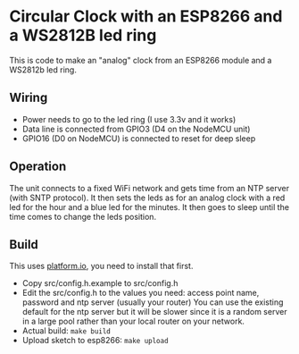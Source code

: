 # Circular Clock with an ESP8266 and a WS2812B led ring

This is code to make an "analog" clock from an ESP8266 module and a WS2812b led
ring.

## Wiring

* Power needs to go to the led ring (I use 3.3v and it works)
* Data line is connected from GPIO3 (D4 on the NodeMCU unit)
* GPIO16 (D0 on NodeMCU) is connected to reset for deep sleep

## Operation

The unit connects to a fixed WiFi network and gets time from an NTP server
(with SNTP protocol). It then sets the leds as for an analog clock with a red led for the hour and a blue led for the minutes. It then goes to sleep until the time
comes to change the leds position.

## Build

This uses [platform.io](http://platform.io/), you need to install that first.

* Copy src/config.h.example to src/config.h
* Edit the src/config.h to the values you need: access point name, password and ntp server (usually your router)
  You can use the existing default for the ntp server but it will be slower since it is a random server in a large pool rather  than your local router on your network.
* Actual build: `make build`
* Upload sketch to esp8266: `make upload`

